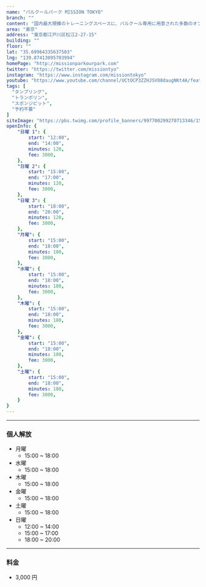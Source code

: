 ```yaml
---
name: "パルクールパーク MISSION TOKYO"
branch: ""
content: "国内最大規模のトレーニングスペースに、パルクール専用に用意された多数のオブスタクルス（障害物）、天井に向かってそり上がる壁、3mの高台から飛び込める巨大スポンジピットに海外規格のトランポリン、跳ねるタンブリングフロアや今話題の究極の鬼ごっこスポーツ「ワールドチェイスタグ」の専用フロアまでが完全完備！"
area: "東京"
address: "東京都江戸川区松江2-27-15"
building: ""
floor: ""
lat: "35.69964335637503"
lng: "139.87413095703994"
homePage: "http://missionparkourpark.com"
twitter: "https://twitter.com/missiontyo"
instagram: "https://www.instagram.com/missiontokyo"
youtube: "https://www.youtube.com/channel/UCtOCP3ZZHJSV08daugNKt4A/featured"
tags: [
  "タンブリング",
  "トランポリン",
  "スポンジピット",
  "予約不要"
]
siteImage: "https://pbs.twimg.com/profile_banners/997700299270713346/1532765661"
openInfo: {
    "日曜 1": {
        start: "12:00",
        end: "14:00",
        minutes: 120,
        fee: 3000,
    },
    "日曜 2": {
        start: "15:00",
        end: "17:00",
        minutes: 120,
        fee: 3000,
    },
    "日曜 3": {
        start: "18:00",
        end: "20:00",
        minutes: 120,
        fee: 3000,
    },
    "月曜": {
        start: "15:00",
        end: "18:00",
        minutes: 180,
        fee: 3000,
    },
    "水曜": {
        start: "15:00",
        end: "18:00",
        minutes: 180,
        fee: 3000,
    },
    "木曜": {
        start: "15:00",
        end: "18:00",
        minutes: 180,
        fee: 3000,
    },
    "金曜": {
        start: "15:00",
        end: "18:00",
        minutes: 180,
        fee: 3000,
    },
    "土曜": {
        start: "15:00",
        end: "18:00",
        minutes: 180,
        fee: 3000,
    }
}
---
```


---

### 個人解放

- 月曜
  - 15:00 ~ 18:00
- 水曜
  - 15:00 ~ 18:00
- 木曜
  - 15:00 ~ 18:00
- 金曜
  - 15:00 ~ 18:00
- 土曜
  - 15:00 ~ 18:00
- 日曜
  - 12:00 ~ 14:00
  - 15:00 ~ 17:00
  - 18:00 ~ 20:00

---

### 料金

- 3,000 円
